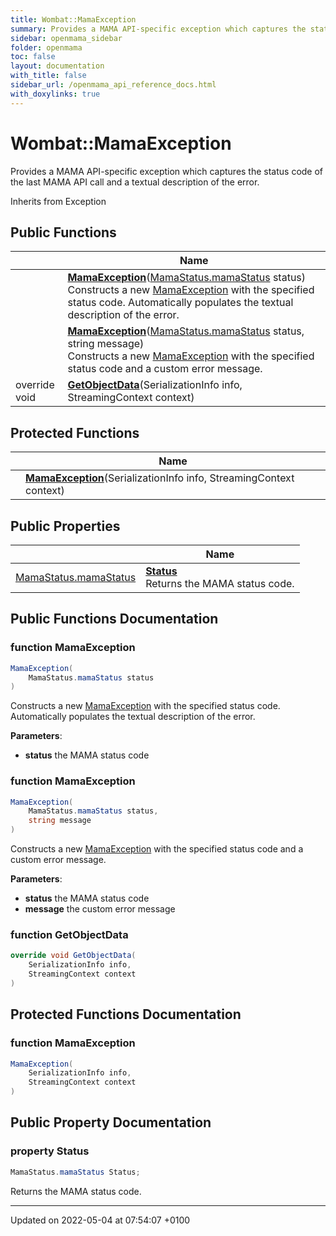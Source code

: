 ```yaml
---
title: Wombat::MamaException
summary: Provides a MAMA API-specific exception which captures the status code of the last MAMA API call and a textual description of the error. 
sidebar: openmama_sidebar
folder: openmama
toc: false
layout: documentation
with_title: false
sidebar_url: /openmama_api_reference_docs.html
with_doxylinks: true
---
```


# Wombat::MamaException



Provides a MAMA API-specific exception which captures the status code of the last MAMA API call and a textual description of the error. 

Inherits from Exception

## Public Functions

|                | Name           |
| -------------- | -------------- |
| | **[MamaException](classWombat_1_1MamaException.html#function-mamaexception)**([MamaStatus.mamaStatus](classWombat_1_1MamaStatus.html#enum-mamastatus) status)<br>Constructs a new [MamaException](classWombat_1_1MamaException.html) with the specified status code. Automatically populates the textual description of the error.  |
| | **[MamaException](classWombat_1_1MamaException.html#function-mamaexception)**([MamaStatus.mamaStatus](classWombat_1_1MamaStatus.html#enum-mamastatus) status, string message)<br>Constructs a new [MamaException](classWombat_1_1MamaException.html) with the specified status code and a custom error message.  |
| override void | **[GetObjectData](classWombat_1_1MamaException.html#function-getobjectdata)**(SerializationInfo info, StreamingContext context) |

## Protected Functions

|                | Name           |
| -------------- | -------------- |
| | **[MamaException](classWombat_1_1MamaException.html#function-mamaexception)**(SerializationInfo info, StreamingContext context) |

## Public Properties

|                | Name           |
| -------------- | -------------- |
| [MamaStatus.mamaStatus](classWombat_1_1MamaStatus.html#enum-mamastatus) | **[Status](classWombat_1_1MamaException.html#property-status)** <br>Returns the MAMA status code.  |

## Public Functions Documentation

### function MamaException

```csharp
MamaException(
    MamaStatus.mamaStatus status
)
```

Constructs a new [MamaException](classWombat_1_1MamaException.html) with the specified status code. Automatically populates the textual description of the error. 

**Parameters**: 

  * **status** the MAMA status code


### function MamaException

```csharp
MamaException(
    MamaStatus.mamaStatus status,
    string message
)
```

Constructs a new [MamaException](classWombat_1_1MamaException.html) with the specified status code and a custom error message. 

**Parameters**: 

  * **status** the MAMA status code
  * **message** the custom error message


### function GetObjectData

```csharp
override void GetObjectData(
    SerializationInfo info,
    StreamingContext context
)
```


## Protected Functions Documentation

### function MamaException

```csharp
MamaException(
    SerializationInfo info,
    StreamingContext context
)
```


## Public Property Documentation

### property Status

```csharp
MamaStatus.mamaStatus Status;
```

Returns the MAMA status code. 

-------------------------------

Updated on 2022-05-04 at 07:54:07 +0100